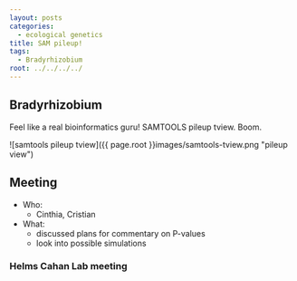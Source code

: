 ```yaml
---
layout: posts
categories: 
  - ecological genetics
title: SAM pileup!
tags:
  - Bradyrhizobium
root: ../../../../
---
```


## Bradyrhizobium

Feel like a real bioinformatics guru! SAMTOOLS pileup tview. Boom.

![samtools pileup tview]({{ page.root }}images/samtools-tview.png "pileup view")

## Meeting

- Who:
    - Cinthia, Cristian
- What:
    - discussed plans for commentary on P-values
    - look into possible simulations

### Helms Cahan Lab meeting





